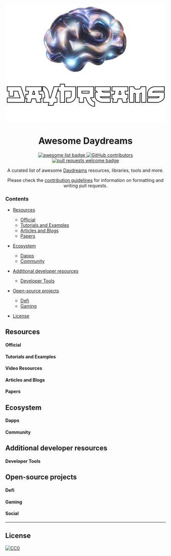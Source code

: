 <div align="center">
  <img alt="starknet logo" src="./assets/banner.png">
  <h1 align="center">Awesome Daydreams</h1>
  <p align="center">
    <a href="https://github.com/sindresorhus/awesome">
      <img alt="awesome list badge" src="https://cdn.rawgit.com/sindresorhus/awesome/d7305f38d29fed78fa85652e3a63e154dd8e8829/media/badge.svg">
    </a>
    <a href="https://github.com/gakonst/awesome-starknet/graphs/contributors">
      <img alt="GitHub contributors" src="https://img.shields.io/github/contributors/wayzeek/awesome-daydreams">
    </a>
    <a href="http://makeapullrequest.com">
      <img alt="pull requests welcome badge" src="https://img.shields.io/badge/PRs-welcome-brightgreen.svg?style=flat">
    </a>
  </p>

  <p align="center">A curated list of awesome <a href="https://www.dreams.fun/">Daydreams</a> resources, libraries, tools and more.</p>

  <p align="center">Please check the <a href="CONTRIBUTING.md">contribution guidelines</a> for information on formatting and writing pull requests.</p>

</div>

### Contents

- [Resources](#resources)
  - [Official](#official)
  - [Tutorials and Examples](#tutorials-and-examples)
  - [Articles and Blogs](#articles-and-blogs)
  - [Papers](#papers)
- [Ecosystem](#ecosystem)
  - [Dapps](#dapps)
  - [Community](#community)
- [Additional developer resources](#additional-developer-resources)
  - [Developer Tools](#developer-tools)

- [Open-source projects](#open-source-projects)
  - [Defi](#defi)
  - [Gaming](#gaming)

- [License](#license)

## Resources

#### Official

#### Tutorials and Examples


#### Video Resources


#### Articles and Blogs


#### Papers


## Ecosystem

#### Dapps


#### Community


## Additional developer resources

#### Developer Tools

## Open-source projects

#### Defi

#### Gaming

#### Social

---

## License

[![CC0](https://mirrors.creativecommons.org/presskit/buttons/88x31/svg/cc-zero.svg)](https://creativecommons.org/publicdomain/zero/1.0/)
